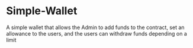 # Simple-Wallet
 A simple wallet that allows the Admin to add funds to the contract, set an allowance to the users, and the users can withdraw funds depending on a limit
